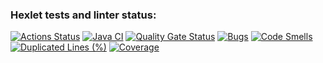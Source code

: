 ### Hexlet tests and linter status:
[![Actions Status](https://github.com/qusilon/java-project-78/actions/workflows/hexlet-check.yml/badge.svg)](https://github.com/qusilon/java-project-78/actions)
[![Java CI](https://github.com/qusilon/java-project-78/actions/workflows/main.yml/badge.svg)](https://github.com/qusilon/java-project-78/actions/workflows/main.yml)
[![Quality Gate Status](https://sonarcloud.io/api/project_badges/measure?project=qusilon_java-project-78&metric=alert_status)](https://sonarcloud.io/summary/new_code?id=qusilon_java-project-78)
[![Bugs](https://sonarcloud.io/api/project_badges/measure?project=qusilon_java-project-78&metric=bugs)](https://sonarcloud.io/summary/new_code?id=qusilon_java-project-78)
[![Code Smells](https://sonarcloud.io/api/project_badges/measure?project=qusilon_java-project-78&metric=code_smells)](https://sonarcloud.io/summary/new_code?id=qusilon_java-project-78)
[![Duplicated Lines (%)](https://sonarcloud.io/api/project_badges/measure?project=qusilon_java-project-78&metric=duplicated_lines_density)](https://sonarcloud.io/summary/new_code?id=qusilon_java-project-78)
[![Coverage](https://sonarcloud.io/api/project_badges/measure?project=qusilon_java-project-78&metric=coverage)](https://sonarcloud.io/summary/new_code?id=qusilon_java-project-78)
